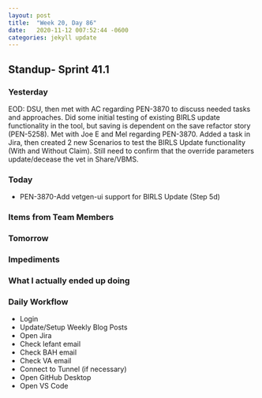 ```yaml
---
layout: post
title:  "Week 20, Day 86"
date:   2020-11-12 007:52:44 -0600
categories: jekyll update
---
```


## Standup- Sprint 41.1
  
### Yesterday
EOD: DSU, then met with AC regarding PEN-3870 to discuss needed tasks and approaches. Did some initial testing of existing BIRLS update functionality in the tool, but saving is dependent on the save refactor story (PEN-5258). Met with Joe E and Mel regarding PEN-3870. Added a task in Jira, then created 2 new Scenarios to test the BIRLS Update functionality (With and Without Claim). Still need to confirm that the override parameters update/decease the vet in Share/VBMS.

### Today
* PEN-3870-Add vetgen-ui support for BIRLS Update (Step 5d)

### Items from Team Members


### Tomorrow
 
### Impediments

### What I actually ended up doing


### Daily Workflow
* Login
* Update/Setup Weekly Blog Posts
* Open Jira
* Check lefant email
* Check BAH email
* Check VA email
* Connect to Tunnel (if necessary)
* Open GitHub Desktop
* Open VS Code

